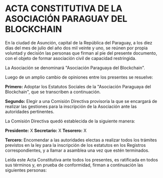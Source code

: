 # ACTA CONSTITUTIVA DE LA ASOCIACIÓN PARAGUAY DEL BLOCKCHAIN

En la ciudad de Asunción, capital de la República del Paraguay, a los diez días del mes de julio del año dos mil veinte y uno, se reúnen por propia voluntad y decisión las personas que firman al pie del presente documento, con el objeto de formar asociación civil de capacidad restringida.

La Asociación se denominará "Asociación Paraguaya del Blockchain".

Luego de un amplio cambio de opiniones entre los presentes se resuelve:  

**Primero:** Adoptar los Estatutos Sociales de la "Asociación Paraguaya del Blockchain", que se transcriben a continuación.

**Segundo:** Elegir a una Comisión Directiva provisoria la que se encargará de realizar las gestiones para la inscripción de la Asociación ante las autoridades pertinentes.

La Comisión Directiva quedó establecida de la siguiente manera:

**Presidente:** X
**Secretario:** X
**Tesorero:** X

**Tercero:** Encomendar a las autoridades electas a realizar todos los trámites previstos en la ley para la inscripción de los estatutos en los Registros correspondientes, y a llamar a asamblea una vez que estén terminados.

Leída este Acta Constitutiva ante todos los presentes, es ratificada en todos sus términos y, en prueba de conformidad, firman a continuación las siguientes personas:
